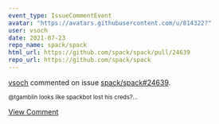 ```yaml
---
event_type: IssueCommentEvent
avatar: "https://avatars.githubusercontent.com/u/814322?"
user: vsoch
date: 2021-07-23
repo_name: spack/spack
html_url: https://github.com/spack/spack/pull/24639
repo_url: https://github.com/spack/spack
---
```


<a href='https://github.com/vsoch' target='_blank'>vsoch</a> commented on issue <a href='https://github.com/spack/spack/pull/24639' target='_blank'>spack/spack#24639</a>.

<small>@tgamblin looks like spackbot lost his creds?...</small>

<a href='https://github.com/spack/spack/pull/24639' target='_blank'>View Comment</a>